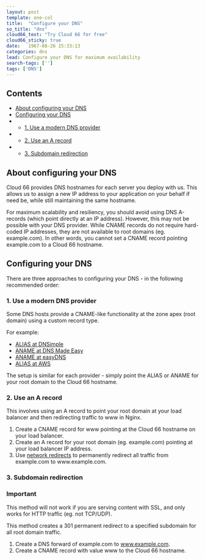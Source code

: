 ```yaml
---
layout: post
template: one-col
title:  "Configure your DNS"
so_title: "dns"
cloud66_text: "Try Cloud 66 for free"
cloud66_sticky: true
date:   1967-08-26 15:33:13
categories: dns
lead: Configure your DNS for maximum availability
search-tags: ['']
tags: ['DNS']
---
```


<h2>Contents</h2>
<ul class="page-toc">
	<li>
		<a href="#about">About configuring your DNS</a>
	</li>
	<li>
		<a href="#configure">Configuring your DNS</a>
	</li>
	        <li>
                <ul>
                <li><a href="#dns">1. Use a modern DNS provider</a></li>
                </ul>
            </li>
            <li>
                <ul>
                <li><a href="#arecord">2. Use an A record</a></li>
                </ul>
            </li>
            <li>
                <ul>
                <li><a href="#subdomain">3. Subdomain redirection</a></li>
                </ul>
            </li>           
</ul>

<h2 id="about">About configuring your DNS</h2>

Cloud 66 provides DNS hostnames for each server you deploy with us. This allows us to assign a new IP address to your application on your behalf if need be, while still maintaining the same hostname.

For maximum scalability and resiliency, you should avoid using DNS A-records (which point directly at an IP address). However, this may not be possible with your DNS provider. While CNAME records do not require hard-coded IP addresses, they are not available to root domains (eg. example.com). In other words, you cannot set a CNAME record pointing example.com to a Cloud 66 hostname.

<h2 id="configure">Configuring your DNS</h2>

There are three approaches to configuring your DNS - in the following recommended order:

<h3 id="dns">1. Use a modern DNS provider</h3>
Some DNS hosts provide a CNAME-like functionality at the zone apex (root domain) using a custom record type.

For example:

- [ALIAS at DNSimple](http://support.dnsimple.com/articles/alias-record)
- [ANAME at DNS Made Easy](http://www.dnsmadeeasy.com/technology/aname-records/)
- [ANAME at easyDNS](http://docs.easydns.com/aname-records/)
- [ALIAS at AWS](http://docs.aws.amazon.com/Route53/latest/DeveloperGuide/CreatingAliasRRSets.html)

The setup is similar for each provider - simply point the ALIAS or ANAME for your root domain to the Cloud 66 hostname.

<h3 id="arecord">2. Use an A record</h3>
This involves using an A record to point your root domain at your load balancer and then redirecting traffic to www in Nginx.

<ol>
<li>Create a CNAME record for www pointing at the Cloud 66 hostname on your load balancer.</li>
<li>Create an A record for your root domain (eg. example.com) pointing at your load balancer IP address.</li>
<li>​Use <a href="#">network redirects</a> to permanently redirect all traffic from example.com to www.example.com.</li>
</ol>

<h3 id="subdomain">3. Subdomain redirection</h3>
<div class="notice notice-danger">
	<h3>Important</h3>
	<p>This method will not work if you are serving content with SSL, and only works for HTTP traffic (eg. not TCP/UDP).</p>
</div>

This method creates a 301 permanent redirect to a specified subdomain for all root domain traffic.

1. Create a DNS forward of example.com to www.example.com.
2. Create a CNAME record with value www to the Cloud 66 hostname.